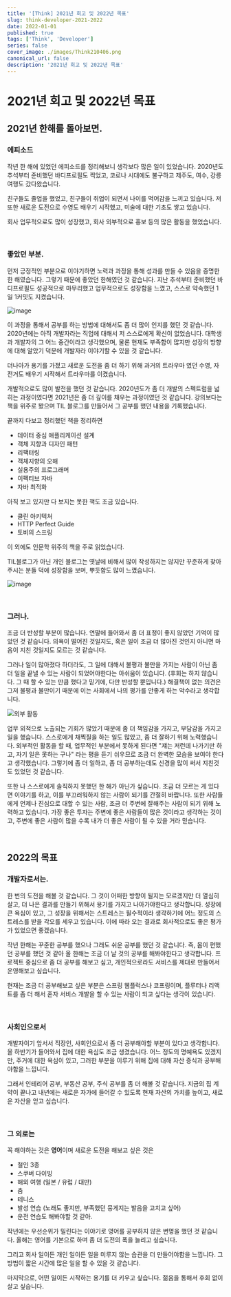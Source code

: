 ```yaml
---
title: '[Think] 2021년 회고 및 2022년 목표'
slug: think-developer-2021-2022
date: 2022-01-01
published: true
tags: ['Think', 'Developer']
series: false
cover_image: ./images/Think210406.png
canonical_url: false
description: '2021년 회고 및 2022년 목표'
---
```


# 2021년 회고 및 2022년 목표

## 2021년 한해를 돌아보면.

### 에피소드

작년 한 해에 있었던 에피소드를 정리해보니 생각보다 많은 일이 있었습니다. 2020년도 추석부터 준비했던 바디프로필도 찍었고, 코로나 시대에도 불구하고 제주도, 여수, 강릉 여행도 갔다왔습니다.

친구들도 졸업을 했었고, 친구들이 취업이 되면서 나이를 먹어감을 느끼고 있습니다. 저 또한 새로운 도전으로 수영도 배우기 시작했고, 미술에 대한 기초도 쌓고 있습니다.

회사 업무적으로도 많이 성장했고, 회사 외부적으로 홍보 등의 많은 활동을 했었습니다.

<br/>

### 좋았던 부분.

먼저 긍정적인 부분으로 이야기하면 노력과 과정을 통해 성과를 만들 수 있음을 증명한 한 해였습니다. 그렇기 때문에 좋았던 한해였던 것 같습니다. 지난 추석부터 준비했던 바디프로필도 성공적으로 마무리했고 업무적으로도 성장함을 느꼈고, 스스로 약속했던 1일 1커밋도 지켰습니다.

![image](https://user-images.githubusercontent.com/42582516/147843770-bdfecdc3-9f06-4f21-88ec-54ce9eb4edb6.png)

이 과정을 통해서 공부를 하는 방법에 대해서도 좀 더 많이 인지를 했던 것 같습니다. 2020년에는 아직 개발자라는 직업에 대해서 저 스스로에게 확신이 없었습니다. 대학생과 개발자의 그 어느 중간이라고 생각했으며, 물론 현재도 부족함이 많지만 성장의 방향에 대해 알았기 덕분에 개발자라 이야기할 수 있을 것 같습니다.

더나아가 용기를 가졌고 새로운 도전을 좀 더 하기 위해 과거의 트라우마 였던 수영, 자전거도 배우기 시작해서 트라우마를 이겼습니다.

개발적으로도 많이 발전을 했던 것 같습니다. 2020년도가 좀 더 개발의 스펙트럼을 넓히는 과정이였다면 2021년은 좀 더 깊이를 채우는 과정이였던 것 같습니다. 강의보다는 책을 위주로 봤으며 TIL 블로그를 만들어서 그 공부를 했던 내용을 기록했습니다.

끝까지 다보고 정리했던 책을 정리하면

- 데이터 중심 애플리케이션 설계
- 객체 지향과 디자인 패턴
- 리팩터링
- 객체지향의 오해
- 실용주의 프로그래머
- 이펙티브 자바
- 자바 최적화

아직 보고 있지만 다 보지는 못한 책도 조금 있습니다.

- 클린 아키텍처
- HTTP Perfect Guide
- 토비의 스프링

이 외에도 인문학 위주의 책을 주로 읽었습니다.

TIL블로그가 아닌 개인 블로그는 옛날에 비해서 많이 작성하지는 않지만 꾸준하게 찾아주시는 분들 덕에 성장함을 보며, 뿌듯함도 많이 느꼈습니다.

![image](https://user-images.githubusercontent.com/42582516/147843873-e7757c7a-c565-4c15-8de1-91acc42bedce.png)

<br/>

### 그러나.

조금 더 반성할 부분이 많습니다. 연말에 들어와서 좀 더 표정이 좋지 않았던 기억이 많았던 것 같습니다. 의욕이 떨어진 것일지도, 혹은 일이 조금 더 많아진 것인지 아니면 마음이 지친 것일지도 모르는 것 같습니다.

그러나 일이 많아졌다 하더라도, 그 일에 대해서 불평과 불만을 가지는 사람이 아닌 좀 더 일을 끝낼 수 있는 사람이 되었어야한다는 아쉬움이 있습니다. (후회는 하지 않습니다. 그 때 할 수 있는 만큼 했다고 믿기에, 다만 반성할 뿐입니다.) 해결책이 없는 의견은 그저 불평과 불만이기 때문에 이는 사회에서 나의 평가를 안좋게 하는 악수라고 생각합니다.

![외부 활동](https://user-images.githubusercontent.com/42582516/147844221-82e6b539-843d-4c0e-a84c-6571654138ff.png)

업무 외적으로 노출되는 기회가 많았기 때문에 좀 더 책임감을 가지고, 부담감을 가지고 일을 했습니다. 스스로에게 채찍질을 하는 일도 많았고, 좀 더 잘하기 위해 노력했습니다. 외부적인 활동을 할 때, 업무적인 부분에서 못하게 된다면 "쟤는 저런데 나가기만 하고, 자기 일은 못하는 구나" 라는 평을 듣기 쉬우므로 조금 더 완벽한 모습을 보여야 한다고 생각했습니다. 그렇기에 좀 더 일하고, 좀 더 공부하는데도 신경을 많이 써서 지친것도 있었던 것 같습니다.

또한 나 스스로에게 솔직하지 못했던 한 해가 아닌가 싶습니다. 조금 더 모르는 게 있다면 이야기를 하고, 이를 부끄러워하지 않는 사람이 되기를 간절히 바랍니다. 또한 사람들에게 언제나 진심으로 대할 수 있는 사람, 조금 더 주변에 잘해주는 사람이 되기 위해 노력하고 있습니다. 가장 좋은 투자는 주변에 좋은 사람들이 많은 것이라고 생각하는 것이고, 주변에 좋은 사람이 많을 수록 내가 더 좋은 사람이 될 수 있을 거라 믿습니다.

<br/>

## 2022의 목표

### 개발자로서는.

한 번의 도전을 해볼 것 같습니다. 그 것이 어떠한 방향이 될지는 모르겠지만 더 열심히 살고, 더 나은 결과를 만들기 위해서 용기를 가지고 나아가야한다고 생각합니다. 성장에 큰 욕심이 있고, 그 성장을 위해서는 스트레스는 필수적이라 생각하기에 어느 정도의 스트레스를 받을 각오를 세우고 있습니다. 이에 따라 오는 결과로 회사적으로도 좋은 평가가 있었으면 좋겠습니다.

작년 한해는 꾸준한 공부를 했으나 그래도 쉬운 공부를 했던 것 같습니다. 즉, 몸이 편했던 공부를 했던 것 같아 올 한해는 조금 더 날 것의 공부를 해봐야한다고 생각합니다. 프로젝트 중심으로 좀 더 공부를 해보고 싶고, 개인적으로라도 서비스를 제대로 만들어서 운영해보고 싶습니다.

현재는 조금 더 공부해보고 싶은 부분은 스프링 웹플럭스나 코프링이며, 플루터나 리액트를 좀 더 해서 혼자 서비스 개발을 할 수 있는 사람이 되고 싶다는 생각이 있습니다.

<br/>

### 사회인으로서

개발자이기 앞서서 직장인, 사회인으로서 좀 더 공부해야할 부분이 있다고 생각합니다. 올 하반기가 들어와서 집에 대한 욕심도 조금 생겼습니다. 어느 정도의 명예욕도 있겠지만, 주거에 대한 욕심이 있고, 그러한 부분을 이루기 위해 집에 대해 자산 증식과 공부해야함을 느낍니다.

그래서 인테리어 공부, 부동산 공부, 주식 공부를 좀 더 해볼 것 같습니다. 지금의 집 계약이 끝나고 내년에는 새로운 자가에 들어갈 수 있도록 현재 자산의 가치를 높이고, 새로운 자산을 얻고 싶습니다.

<br/>

### 그 외로는

꼭 해야하는 것은 **영어**이며 새로운 도전을 해보고 싶은 것은

- 철인 3종
- 스쿠버 다이빙
- 해외 여행 (일본 / 유럽 / 대만)
- 춤
- 테니스
- 발성 연습 (노래도 좋지만, 부족했던 뭉게지는 발음을 고치고 싶어)
- 운전 연습도 해봐야할 것 같아.

작년에는 우선순위가 밀린다는 이야기로 영어를 공부하지 않은 변명을 했던 것 같습니다. 올해는 영어를 기본으로 하며 좀 더 도전의 폭을 늘리고 싶습니다.

그리고 회사 일이든 개인 일이든 일을 미루지 않는 습관을 더 만들어야함을 느낍니다. 그 방법이 짧은 시간에 많은 일을 할 수 있을 것 같습니다.

마지막으로, 어떤 일이든 시작하는 용기를 더 키우고 싶습니다. 젊음을 통해서 후회 없이 살고 싶습니다.
